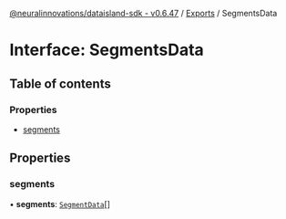 [@neuralinnovations/dataisland-sdk - v0.6.47](../../README.md) / [Exports](../modules.md) / SegmentsData

# Interface: SegmentsData

## Table of contents

### Properties

- [segments](SegmentsData.md#segments)

## Properties

### segments

• **segments**: [`SegmentData`](SegmentData.md)[]
